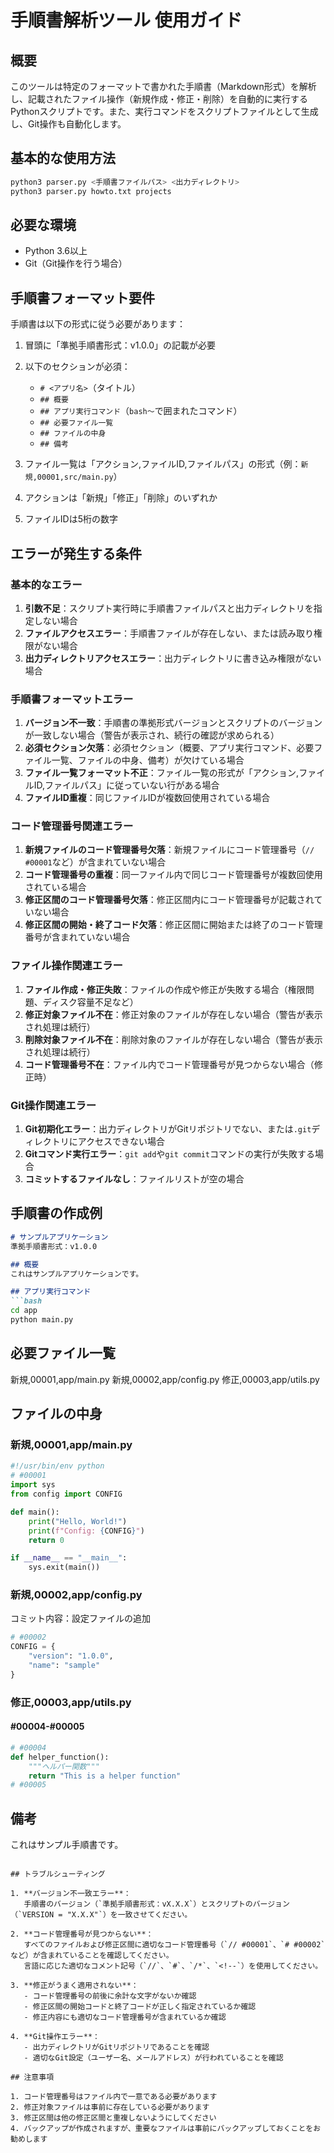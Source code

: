 # 手順書解析ツール 使用ガイド

## 概要

このツールは特定のフォーマットで書かれた手順書（Markdown形式）を解析し、記載されたファイル操作（新規作成・修正・削除）を自動的に実行するPythonスクリプトです。また、実行コマンドをスクリプトファイルとして生成し、Git操作も自動化します。

## 基本的な使用方法

```bash
python3 parser.py <手順書ファイルパス> <出力ディレクトリ>
python3 parser.py howto.txt projects
```

## 必要な環境

- Python 3.6以上
- Git（Git操作を行う場合）

## 手順書フォーマット要件

手順書は以下の形式に従う必要があります：

1. 冒頭に「準拠手順書形式：v1.0.0」の記載が必要
2. 以下のセクションが必須：
   - `# <アプリ名>`（タイトル）
   - `## 概要`
   - `## アプリ実行コマンド`（```bash〜```で囲まれたコマンド）
   - `## 必要ファイル一覧`
   - `## ファイルの中身`
   - `## 備考`

3. ファイル一覧は「アクション,ファイルID,ファイルパス」の形式（例：`新規,00001,src/main.py`）
4. アクションは「新規」「修正」「削除」のいずれか
5. ファイルIDは5桁の数字

## エラーが発生する条件

### 基本的なエラー

1. **引数不足**：スクリプト実行時に手順書ファイルパスと出力ディレクトリを指定しない場合
2. **ファイルアクセスエラー**：手順書ファイルが存在しない、または読み取り権限がない場合
3. **出力ディレクトリアクセスエラー**：出力ディレクトリに書き込み権限がない場合

### 手順書フォーマットエラー

1. **バージョン不一致**：手順書の準拠形式バージョンとスクリプトのバージョンが一致しない場合（警告が表示され、続行の確認が求められる）
2. **必須セクション欠落**：必須セクション（概要、アプリ実行コマンド、必要ファイル一覧、ファイルの中身、備考）が欠けている場合
3. **ファイル一覧フォーマット不正**：ファイル一覧の形式が「アクション,ファイルID,ファイルパス」に従っていない行がある場合
4. **ファイルID重複**：同じファイルIDが複数回使用されている場合

### コード管理番号関連エラー

1. **新規ファイルのコード管理番号欠落**：新規ファイルにコード管理番号（`// #00001`など）が含まれていない場合
2. **コード管理番号の重複**：同一ファイル内で同じコード管理番号が複数回使用されている場合
3. **修正区間のコード管理番号欠落**：修正区間内にコード管理番号が記載されていない場合
4. **修正区間の開始・終了コード欠落**：修正区間に開始または終了のコード管理番号が含まれていない場合

### ファイル操作関連エラー

1. **ファイル作成・修正失敗**：ファイルの作成や修正が失敗する場合（権限問題、ディスク容量不足など）
2. **修正対象ファイル不在**：修正対象のファイルが存在しない場合（警告が表示され処理は続行）
3. **削除対象ファイル不在**：削除対象のファイルが存在しない場合（警告が表示され処理は続行）
4. **コード管理番号不在**：ファイル内でコード管理番号が見つからない場合（修正時）

### Git操作関連エラー

1. **Git初期化エラー**：出力ディレクトリがGitリポジトリでない、または`.git`ディレクトリにアクセスできない場合
2. **Gitコマンド実行エラー**：`git add`や`git commit`コマンドの実行が失敗する場合
3. **コミットするファイルなし**：ファイルリストが空の場合

## 手順書の作成例

```markdown
# サンプルアプリケーション
準拠手順書形式：v1.0.0

## 概要
これはサンプルアプリケーションです。

## アプリ実行コマンド
```bash
cd app
python main.py
```

## 必要ファイル一覧
新規,00001,app/main.py
新規,00002,app/config.py
修正,00003,app/utils.py

## ファイルの中身

### 新規,00001,app/main.py
```python
#!/usr/bin/env python
# #00001
import sys
from config import CONFIG

def main():
    print("Hello, World!")
    print(f"Config: {CONFIG}")
    return 0

if __name__ == "__main__":
    sys.exit(main())
```

### 新規,00002,app/config.py
コミット内容：設定ファイルの追加
```python
# #00002
CONFIG = {
    "version": "1.0.0",
    "name": "sample"
}
```

### 修正,00003,app/utils.py
#### #00004-#00005
```python
# #00004
def helper_function():
    """ヘルパー関数"""
    return "This is a helper function"
# #00005
```

## 備考
これはサンプル手順書です。
```

## トラブルシューティング

1. **バージョン不一致エラー**：
   手順書のバージョン（`準拠手順書形式：vX.X.X`）とスクリプトのバージョン（`VERSION = "X.X.X"`）を一致させてください。

2. **コード管理番号が見つからない**：
   すべてのファイルおよび修正区間に適切なコード管理番号（`// #00001`、`# #00002`など）が含まれていることを確認してください。
   言語に応じた適切なコメント記号（`//`、`#`、`/*`、`<!--`）を使用してください。

3. **修正がうまく適用されない**：
   - コード管理番号の前後に余計な文字がないか確認
   - 修正区間の開始コードと終了コードが正しく指定されているか確認
   - 修正内容にも適切なコード管理番号が含まれているか確認

4. **Git操作エラー**：
   - 出力ディレクトリがGitリポジトリであることを確認
   - 適切なGit設定（ユーザー名、メールアドレス）が行われていることを確認

## 注意事項

1. コード管理番号はファイル内で一意である必要があります
2. 修正対象ファイルは事前に存在している必要があります
3. 修正区間は他の修正区間と重複しないようにしてください
4. バックアップが作成されますが、重要なファイルは事前にバックアップしておくことをお勧めします
